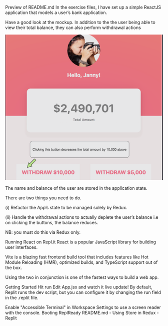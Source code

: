 
Preview of README.md
In the exercise files, I have set up a simple ReactJS application that models a user’s bank application.

Have a good look at the mockup. In addition to the the user being able to view their total balance, they can also perform withdrawal actions

![image](image.png)

The name and balance of the user are stored in the application state.

There are two things you need to do.

(i) Refactor the App’s state to be managed solely by Redux.

(ii) Handle the withdrawal actions to actually deplete the user’s balance i.e on clicking the buttons, the balance reduces.

NB: you must do this via Redux only.

Running React on Repl.it
React is a popular JavaScript library for building user interfaces.

Vite is a blazing fast frontend build tool that includes features like Hot Module Reloading (HMR), optimized builds, and TypeScript support out of the box.

Using the two in conjunction is one of the fastest ways to build a web app.

Getting Started
Hit run
Edit App.jsx and watch it live update!
By default, Replit runs the dev script, but you can configure it by changing the run field in the .replit file.



Enable "Accessible Terminal" in Workspace Settings to use a screen reader with the console.
Booting ReplReady
README.md - Using Store in Redux - Replit